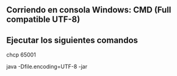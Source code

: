 ## Corriendo en consola Windows: CMD (Full compatible UTF-8)
## Ejecutar los siguientes comandos
chcp 65001

java -Dfile.encoding=UTF-8 -jar <Nombredecompilado>
